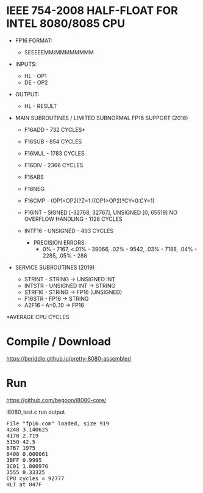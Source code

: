 # IEEE 754-2008 HALF-FLOAT FOR INTEL 8080/8085 CPU

* FP16 FORMAT:
  - SEEEEEMM:MMMMMMMM

* INPUTS:
  - HL - OP1
  - DE - OP2
* OUTPUT:
  - HL - RESULT

* MAIN SUBROUTINES / LIMITED SUBNORMAL FP16 SUPPORT (2016)
  - F16ADD - 732 CYCLES*
  - F16SUB - 854 CYCLES
  - F16MUL - 1783 CYCLES
  - F16DIV - 2366 CYCLES

  - F16ABS
  - F16NEG
  - F16CMP - (OP1=OP2)?Z=1:((OP1>OP2)?CY=0:CY=1) 
  - F16INT - SIGNED [-32768, 32767], UNSIGNED [0, 65519] NO OVERFLOW HANDLING - 1128 CYCLES
  - INTF16 - UNSIGNED - 493 CYCLES
     - PRECISION ERRORS:
       - 0% - 7167, <.01% - 39066, .02% - 9542, .03% - 7188, .04% - 2285, .05% - 288

* SERVICE SUBROUTINES (2019)
  - STRINT - STRING -> UNSIGNED INT
  - INTSTR - UNSIGNED INT -> STRING
  - STRF16 - STRING -> FP16 (UNSIGNED)
  - F16STR - FP16 -> STRING
  - A2F16  - A=0..10 -> FP16

*AVERAGE CPU CYCLES

# Compile / Download
https://beriddle.github.io/pretty-8080-assembler/

# Run
https://github.com/begoon/i8080-core/

i8080_test.c run output
<pre>
File "fp16.com" loaded, size 919
4248 3.140625
4170 2.719
5150 42.5
67B7 1975
0400 0.000061
3BFF 0.9995
3C01 1.000976
3555 0.33325
CPU cycles = 92777
HLT at 047F
</pre>

